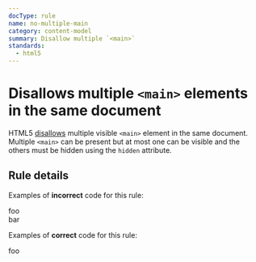 ```yaml
---
docType: rule
name: no-multiple-main
category: content-model
summary: Disallow multiple `<main>`
standards:
  - html5
---
```


# Disallows multiple `<main>` elements in the same document

HTML5 [disallows][whatwg] multiple visible `<main>` element in the same document.
Multiple `<main>` can be present but at most one can be visible and the others must be hidden using the `hidden` attribute.

[whatwg]: https://html.spec.whatwg.org/multipage/grouping-content.html#the-main-element

## Rule details

Examples of **incorrect** code for this rule:

<validate name="incorrect" rules="no-multiple-main">
	<main>foo</main>
	<main>bar</main>
</validate>

Examples of **correct** code for this rule:

<validate name="correct" rules="no-multiple-main">
	<main>foo</main>
	<main hidden>bar</main>
</validate>
